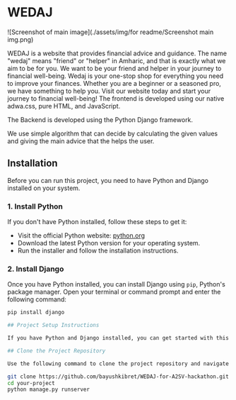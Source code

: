 # WEDAJ

![Screenshot of main image](./assets/img/for readme/Screenshot main img.png)

WEDAJ is a website that provides financial advice and guidance.
The name "wedaj" means "friend" or "helper" in Amharic, and that is exactly what we aim to be for you.
We want to be your friend and helper in your journey to financial well-being.
Wedaj is your one-stop shop for everything you need to improve your finances.
Whether you are a beginner or a seasoned pro, we have something to help you.
Visit our website today and start your journey to financial well-being!
The frontend is developed using our native adwa.css, pure HTML, and JavaScript.

The Backend is developed using the Python Django framework.

We use simple algorithm that can decide by calculating the given values and giving the main advice that the helps the user.

## Installation

Before you can run this project, you need to have Python and Django installed on your system.

### 1. Install Python

If you don't have Python installed, follow these steps to get it:

- Visit the official Python website: [python.org](https://www.python.org/downloads/)
- Download the latest Python version for your operating system.
- Run the installer and follow the installation instructions.

### 2. Install Django

Once you have Python installed, you can install Django using `pip`, Python's package manager. Open your terminal or command prompt and enter the following command:

```bash
pip install django

## Project Setup Instructions

If you have Python and Django installed, you can get started with this project by following these steps:

## Clone the Project Repository

Use the following command to clone the project repository and navigate to the project directory:

git clone https://github.com/bayushkibret/WEDAJ-for-A2SV-hackathon.git
cd your-project
python manage.py runserver






